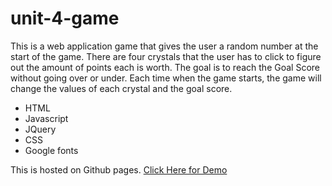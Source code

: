# unit-4-game

<p>
  This is a web application game that gives the user a random number at the start of the game. 
  There are four crystals that the user has to click to figure out the amount of points each is worth.
  The goal is to reach the Goal Score without going over or under. Each time when the game starts, 
  the game will change the values of each crystal and the goal score.
 </p>
 
 <ul>
   <li>HTML</li>
   <li>Javascript</li>
   <li>JQuery</li>
   <li>CSS</li>
   <li>Google fonts</li>
 </ul>
 
This is hosted on Github pages.
 <a href="https://yenseydm.github.io/crystalcollector/">Click Here for Demo</a>
